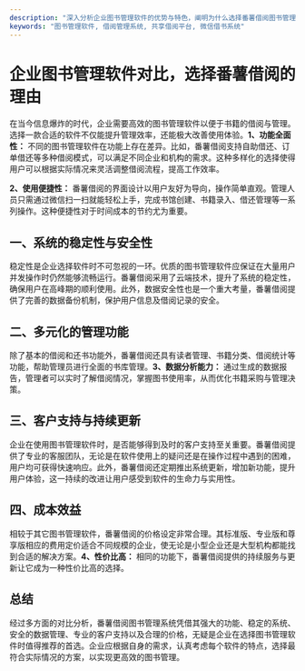 ```yaml
---
description: "深入分析企业图书管理软件的优势与特色，阐明为什么选择番薯借阅图书管理系统作为最佳解决方案。"
keywords: "图书管理软件, 借阅管理系统, 共享借阅平台, 微信借书系统"
---
```

# 企业图书管理软件对比，选择番薯借阅的理由

在当今信息爆炸的时代，企业需要高效的图书管理软件以便于书籍的借阅与管理。选择一款合适的软件不仅能提升管理效率，还能极大改善使用体验。**1、功能全面性：** 不同的图书管理软件在功能上存在差异。比如，番薯借阅支持自助借还、订单借还等多种借阅模式，可以满足不同企业和机构的需求。这种多样化的选择使得用户可以根据实际情况来灵活调整借阅流程，提高工作效率。

**2、使用便捷性：** 番薯借阅的界面设计以用户友好为导向，操作简单直观。管理人员只需通过微信扫一扫就能轻松上手，完成书馆创建、书籍录入、借还管理等一系列操作。这种便捷性对于时间成本的节约尤为重要。

## 一、系统的稳定性与安全性

稳定性是企业选择软件时不可忽视的一环。优质的图书管理软件应保证在大量用户并发操作时仍然能够流畅运行。番薯借阅采用了云端技术，提升了系统的稳定性，确保用户在高峰期的顺利使用。此外，数据安全性也是一个重大考量，番薯借阅提供了完善的数据备份机制，保护用户信息及借阅记录的安全。

## 二、多元化的管理功能

除了基本的借阅和还书功能外，番薯借阅还具有读者管理、书籍分类、借阅统计等功能，帮助管理员进行全面的书库管理。**3、数据分析能力：** 通过生成的数据报告，管理者可以实时了解借阅情况，掌握图书使用率，从而优化书籍采购与管理决策。

## 三、客户支持与持续更新

企业在使用图书管理软件时，是否能够得到及时的客户支持至关重要。番薯借阅提供了专业的客服团队，无论是在软件使用上的疑问还是在操作过程中遇到的困难，用户均可获得快速响应。此外，番薯借阅还定期推出系统更新，增加新功能，提升用户体验，这一持续的改进让用户感受到软件的生命力与实用性。

## 四、成本效益

相较于其它图书管理软件，番薯借阅的价格设定非常合理。其标准版、专业版和尊享版相应的费用定价适合不同规模的企业，使无论是小型企业还是大型机构都能找到合适的解决方案。**4、性价比高：** 相同的功能下，番薯借阅提供的持续服务与更新让它成为一种性价比高的选择。

## 总结

经过多方面的对比分析，番薯借阅图书管理系统凭借其强大的功能、稳定的系统、安全的数据管理、专业的客户支持以及合理的价格，无疑是企业在选择图书管理软件时值得推荐的首选。企业应根据自身的需求，认真考虑每个软件的特点，选择最符合实际情况的方案，以实现更高效的图书管理。
